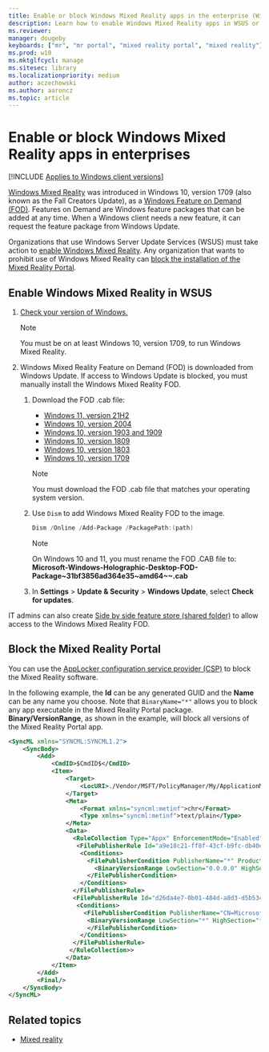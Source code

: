 ```yaml
---
title: Enable or block Windows Mixed Reality apps in the enterprise (Windows 10/11)
description: Learn how to enable Windows Mixed Reality apps in WSUS or block the Windows Mixed Reality portal in enterprises.
ms.reviewer: 
manager: dougeby
keyboards: ["mr", "mr portal", "mixed reality portal", "mixed reality"]
ms.prod: w10
ms.mktglfcycl: manage
ms.sitesec: library
ms.localizationpriority: medium
author: aczechowski
ms.author: aaroncz
ms.topic: article
---
```


# Enable or block Windows Mixed Reality apps in enterprises

[!INCLUDE [Applies to Windows client versions](./includes/applies-to-windows-client-versions.md)]


[Windows Mixed Reality](https://blogs.windows.com/windowsexperience/2017/10/03/the-era-of-windows-mixed-reality-begins-october-17/) was introduced in Windows 10, version 1709 (also known as the Fall Creators Update), as a [Windows Feature on Demand (FOD)](/windows-hardware/manufacture/desktop/features-on-demand-v2--capabilities). Features on Demand are Windows feature packages that can be added at any time. When a Windows client needs a new feature, it can request the feature package from Windows Update.

Organizations that use Windows Server Update Services (WSUS) must take action to [enable Windows Mixed Reality](#enable-windows-mixed-reality-in-wsus). Any organization that wants to prohibit use of Windows Mixed Reality can [block the installation of the Mixed Reality Portal](#block-the-mixed-reality-portal).

## Enable Windows Mixed Reality in WSUS

1. [Check your version of Windows.](https://support.microsoft.com/help/13443/windows-which-operating-system)

   >[!NOTE]
   >You must be on at least Windows 10, version 1709, to run Windows Mixed Reality.

2. Windows Mixed Reality Feature on Demand (FOD) is downloaded from Windows Update. If access to Windows Update is blocked, you must manually install the Windows Mixed Reality FOD.

   1. Download the FOD .cab file:

        - [Windows 11, version 21H2](https://software-download.microsoft.com/download/sg/Microsoft-Windows-Holographic-Desktop-FOD-Package~31bf3856ad364e35~amd_64~~.cab)
        - [Windows 10, version 2004](https://software-download.microsoft.com/download/pr/6cf73b63/Microsoft-Windows-Holographic-Desktop-FOD-Package~31bf3856ad364e35~amd64~~.cab)
        - [Windows 10, version 1903 and 1909](https://software-download.microsoft.com/download/pr/Microsoft-Windows-Holographic-Desktop-FOD-Package-31bf3856ad364e35-amd64.cab)
        - [Windows 10, version 1809](https://software-download.microsoft.com/download/pr/microsoft-windows-holographic-desktop-fod-package31bf3856ad364e35amd64_1.cab)
        - [Windows 10, version 1803](https://download.microsoft.com/download/9/9/3/9934B163-FA01-4108-A38A-851B4ACD1244/Microsoft-Windows-Holographic-Desktop-FOD-Package~31bf3856ad364e35~amd64~~.cab)
        - [Windows 10, version 1709](https://download.microsoft.com/download/6/F/8/6F816172-AC7D-4F45-B967-D573FB450CB7/Microsoft-Windows-Holographic-Desktop-FOD-Package.cab)

        > [!NOTE]
        > You must download the FOD .cab file that matches your operating system version.

   1. Use `Dism` to add Windows Mixed Reality FOD to the image.

        ```powershell
        Dism /Online /Add-Package /PackagePath:(path)
        ```
      
        > [!NOTE]
        > On Windows 10 and 11, you must rename the FOD .CAB file to: **Microsoft-Windows-Holographic-Desktop-FOD-Package~31bf3856ad364e35~amd64~~.cab**

   1. In **Settings** > **Update & Security** > **Windows Update**, select **Check for updates**.


IT admins can also create [Side by side feature store (shared folder)](/previous-versions/windows/it-pro/windows-server-2012-R2-and-2012/jj127275(v=ws.11)) to allow access to the Windows Mixed Reality FOD.

## Block the Mixed Reality Portal

You can use the [AppLocker configuration service provider (CSP)](/windows/client-management/mdm/applocker-csp) to block the Mixed Reality software.

In the following example, the **Id** can be any generated GUID and the **Name** can be any name you choose. Note that `BinaryName="*"` allows you to block any app executable in the Mixed Reality Portal package. **Binary/VersionRange**, as shown in the example, will block all versions of the Mixed Reality Portal app.

```xml
<SyncML xmlns="SYNCML:SYNCML1.2">
    <SyncBody>
        <Add>
            <CmdID>$CmdID$</CmdID>
            <Item>
                <Target>
                    <LocURI>./Vendor/MSFT/PolicyManager/My/ApplicationManagement/ApplicationRestrictions</LocURI>
                </Target>
                <Meta>
                    <Format xmlns="syncml:metinf">chr</Format>
                    <Type xmlns="syncml:metinf">text/plain</Type>
                </Meta>
                <Data>
                  <RuleCollection Type="Appx" EnforcementMode="Enabled">
                   <FilePublisherRule Id="a9e18c21-ff8f-43cf-b9fc-db40eed693ba" Name="(Default Rule) All signed packaged apps" Description="Allows members of the Everyone group to run packaged apps that are signed." UserOrGroupSid="S-1-1-0" Action="Allow">
                    <Conditions>
                      <FilePublisherCondition PublisherName="*" ProductName="*" BinaryName="*">
                        <BinaryVersionRange LowSection="0.0.0.0" HighSection="*" />
                      </FilePublisherCondition>
                    </Conditions>
                  </FilePublisherRule>
                  <FilePublisherRule Id="d26da4e7-0b01-484d-a8d3-d5b5341b2d55" Name="Block Mixed Reality Portal" Description="" UserOrGroupSid="S-1-1-0" Action="Deny">
                   <Conditions>
                     <FilePublisherCondition PublisherName="CN=Microsoft Windows, O=Microsoft Corporation, L=Redmond, S=Washington, C=US" ProductName="Microsoft.Windows.HolographicFirstRun" BinaryName="*">
                      <BinaryVersionRange LowSection="*" HighSection="*" />
                      </FilePublisherCondition>
                    </Conditions>
                  </FilePublisherRule>
                 </RuleCollection>>
                </Data>
            </Item>
        </Add>
        <Final/>
    </SyncBody>
</SyncML>
```


## Related topics

- [Mixed reality](https://developer.microsoft.com/windows/mixed-reality/mixed_reality)
